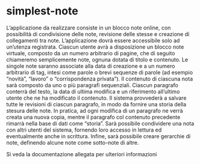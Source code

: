 # simplest-note

L’applicazione da realizzare consiste in un blocco note online, con possibilità di condivisione delle note, revisione delle stesse e creazione di collegamenti tra note.
L’applicazione dovrà essere accessibile solo ad un’utenza registrata. Ciascun utente avrà a disposizione un blocco note virtuale, composto da un numero arbitrario di pagine, che di seguito chiameremo semplicemente note, ognuna dotata di titolo e contenuto. Le singole note saranno associate alla data di creazione e a un numero arbitrario di tag, intesi come parole o brevi sequenze di parole (ad esempio “novità”, “lavoro” o “corrispondenza privata”).
Il contenuto di ciascuna nota sarà composto da uno o più paragrafi sequenziali. Ciascun paragrafo conterrà del testo, la data di ultima modifica e un riferimento all’ultimo utente che ne ha modificato il contenuto. Il sistema provvederà a salvare tutte le revisioni di ciascun paragrafo, in modo da fornire una storia della stesura delle note. In pratica, ad ogni modifica di un paragrafo ne verrà creata una nuova copia, mentre il paragrafo col contenuto precedente rimarrà nella base di dati come “storia”.
Sarà possibile condividere una nota con altri utenti del sistema, fornendo loro accesso in lettura ed eventualmente anche in scrittura.
Infine, sarà possibile creare gerarchie di note, definendo alcune note come sotto-note di altre.




Si veda la documentazione allegata per ulteriori informazioni
